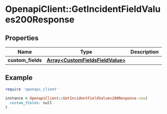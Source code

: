 # OpenapiClient::GetIncidentFieldValues200Response

## Properties

| Name | Type | Description | Notes |
| ---- | ---- | ----------- | ----- |
| **custom_fields** | [**Array&lt;CustomFieldsFieldValue&gt;**](CustomFieldsFieldValue.md) |  |  |

## Example

```ruby
require 'openapi_client'

instance = OpenapiClient::GetIncidentFieldValues200Response.new(
  custom_fields: null
)
```

